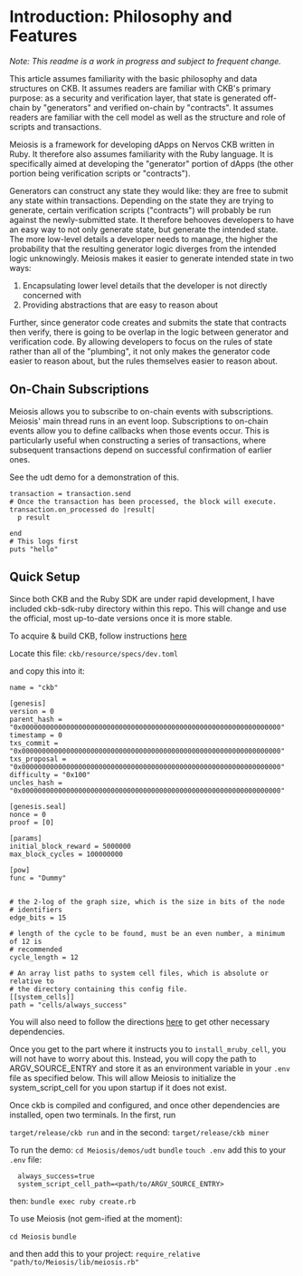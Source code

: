 # Introduction: Philosophy and Features

*Note: This readme is a work in progress and subject to frequent change.*

This article assumes familiarity with the basic philosophy and data structures on CKB. It assumes readers are familiar with CKB's primary purpose: as a security and verification layer, that state is generated off-chain by "generators" and verified on-chain by "contracts". It assumes readers are familiar with the cell model as well as the structure and role of scripts and transactions.

Meiosis is a framework for developing dApps on Nervos CKB written in Ruby. It therefore also assumes familiarity with the Ruby language. It is specifically aimed at developing the "generator" portion of dApps (the other portion being verification scripts or "contracts").

Generators can construct any state they would like: they are free to submit any state within transactions. Depending on the state they are trying to generate, certain verification scripts ("contracts") will probably be run against the newly-submitted state. It therefore behooves developers to have an easy way to not only generate state, but generate the intended state. The more low-level details a developer needs to manage, the higher the probability that the resulting generator logic diverges from the intended logic unknowingly. Meiosis makes it easier to generate intended state in two ways:

1. Encapsulating lower level details that the developer is not directly concerned with
2. Providing abstractions that are easy to reason about

Further, since generator code creates and submits the state that contracts then verify, there is going to be overlap in the logic between generator and verification code. By allowing developers to focus on the rules of state rather than all of the "plumbing", it not only makes the generator code easier to reason about, but the rules themselves easier to reason about.

## On-Chain Subscriptions

Meiosis allows you to subscribe to on-chain events with subscriptions. Meiosis' main thread runs in an event loop. Subscriptions to on-chain events allow you to define callbacks when those events occur. This is particularly useful when constructing a series of transactions, where subsequent transactions depend on successful confirmation of earlier ones.

See the udt demo for a demonstration of this.


```
transaction = transaction.send
# Once the transaction has been processed, the block will execute.
transaction.on_processed do |result|
  p result

end
# This logs first
puts "hello"
```
## Quick Setup

Since both CKB and the Ruby SDK are under rapid development, I have included ckb-sdk-ruby directory within this repo. This will change and use the official, most up-to-date versions once it is more stable.

To acquire & build CKB, follow instructions [here](https://github.com/nervosnetwork/ckb/blob/develop/docs/get-ckb.md)

Locate this file: `ckb/resource/specs/dev.toml`

and copy this into it:

```
name = "ckb"

[genesis]
version = 0
parent_hash = "0x0000000000000000000000000000000000000000000000000000000000000000"
timestamp = 0
txs_commit = "0x0000000000000000000000000000000000000000000000000000000000000000"
txs_proposal = "0x0000000000000000000000000000000000000000000000000000000000000000"
difficulty = "0x100"
uncles_hash = "0x0000000000000000000000000000000000000000000000000000000000000000"

[genesis.seal]
nonce = 0
proof = [0]

[params]
initial_block_reward = 5000000
max_block_cycles = 100000000

[pow]
func = "Dummy"


# the 2-log of the graph size, which is the size in bits of the node
# identifiers
edge_bits = 15

# length of the cycle to be found, must be an even number, a minimum of 12 is
# recommended
cycle_length = 12

# An array list paths to system cell files, which is absolute or relative to
# the directory containing this config file.
[[system_cells]]
path = "cells/always_success"
```

You will also need to follow the directions [here](https://github.com/nervosnetwork/ckb-demo-ruby) to get other necessary dependencies.

Once you get to the part where it instructs you to `install_mruby_cell`, you will not have to worry about this. Instead, you will copy the path to ARGV_SOURCE_ENTRY and store it as an environment variable in your `.env` file as specified below. This will allow Meiosis to initialize the system_script_cell for you upon startup if it does not exist.

Once ckb is compiled and configured, and once other dependencies are installed, open two terminals. In the first, run

`target/release/ckb run`
and in the second:
`target/release/ckb miner`

To run the demo:
`cd Meiosis/demos/udt`
`bundle`
`touch .env`
add this to your `.env` file:
```
  always_success=true
  system_script_cell_path=<path/to/ARGV_SOURCE_ENTRY>
```
then:
`bundle exec ruby create.rb`

To use Meiosis (not gem-ified at the moment):

`cd Meiosis`
`bundle`

and then add this to your project:
`require_relative "path/to/Meiosis/lib/meiosis.rb"`
